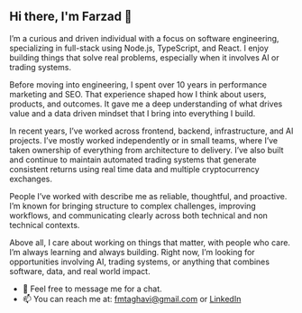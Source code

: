 ## Hi there, I'm Farzad 👋

I’m a curious and driven individual with a focus on software engineering, specializing in full-stack using Node.js, TypeScript, and React. I enjoy building things that solve real problems, especially when it involves AI or trading systems.

Before moving into engineering, I spent over 10 years in performance marketing and SEO. That experience shaped how I think about users, products, and outcomes. It gave me a deep understanding of what drives value and a data driven mindset that I bring into everything I build.

In recent years, I’ve worked across frontend, backend, infrastructure, and AI projects. I’ve mostly worked independently or in small teams, where I’ve taken ownership of everything from architecture to delivery. I’ve also built and continue to maintain automated trading systems that generate consistent returns using real time data and multiple cryptocurrency exchanges.

People I’ve worked with describe me as reliable, thoughtful, and proactive. I’m known for bringing structure to complex challenges, improving workflows, and communicating clearly across both technical and non technical contexts.

Above all, I care about working on things that matter, with people who care. I’m always learning and always building. Right now, I’m looking for opportunities involving AI, trading systems, or anything that combines software, data, and real world impact.

- 💬 Feel free to message me for a chat.
- 📫 You can reach me at: [fmtaghavi@gmail.com]() or <a href="https://www.linkedin.com/in/FarzadTaghavi/">LinkedIn</a>
